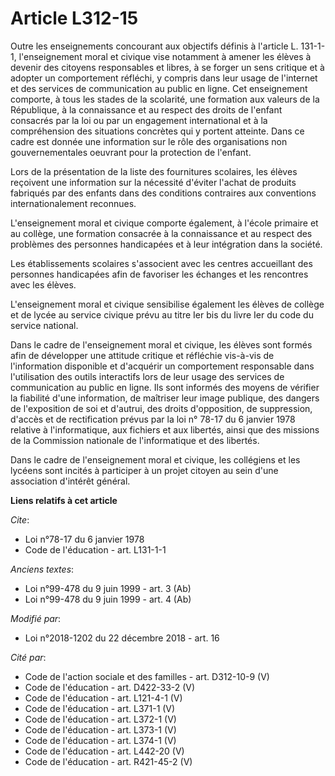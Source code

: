 # Article L312-15

Outre les enseignements concourant aux objectifs définis à l'article L. 131-1-1, l'enseignement moral et civique vise
notamment à amener les élèves à devenir des citoyens responsables et libres, à se forger un sens critique et à adopter un
comportement réfléchi, y compris dans leur usage de l'internet et des services de communication au public en ligne. Cet
enseignement comporte, à tous les stades de la scolarité, une formation aux valeurs de la République, à la connaissance et au
respect des droits de l'enfant consacrés par la loi ou par un engagement international et à la compréhension des situations
concrètes qui y portent atteinte. Dans ce cadre est donnée une information sur le rôle des organisations non gouvernementales
oeuvrant pour la protection de l'enfant.

Lors de la présentation de la liste des fournitures scolaires, les élèves reçoivent une information sur la nécessité d'éviter
l'achat de produits fabriqués par des enfants dans des conditions contraires aux conventions internationalement reconnues.

L'enseignement moral et civique comporte également, à l'école primaire et au collège, une formation consacrée à la
connaissance et au respect des problèmes des personnes handicapées et à leur intégration dans la société.

Les établissements scolaires s'associent avec les centres accueillant des personnes handicapées afin de favoriser les
échanges et les rencontres avec les élèves.

L'enseignement moral et civique sensibilise également les élèves de collège et de lycée au service civique prévu au titre Ier
bis du livre Ier du code du service national.

Dans le cadre de l'enseignement moral et civique, les élèves sont formés afin de développer une attitude critique et
réfléchie vis-à-vis de l'information disponible et d'acquérir un comportement responsable dans l'utilisation des outils
interactifs lors de leur usage des services de communication au public en ligne. Ils sont informés des moyens de vérifier la
fiabilité d'une information, de maîtriser leur image publique, des dangers de l'exposition de soi et d'autrui, des droits
d'opposition, de suppression, d'accès et de rectification prévus par la loi n° 78-17 du 6 janvier 1978 relative à
l'informatique, aux fichiers et aux libertés, ainsi que des missions de la Commission nationale de l'informatique et des
libertés.

Dans le cadre de l'enseignement moral et civique, les collégiens et les lycéens sont incités à participer à un projet citoyen
au sein d'une association d'intérêt général.

**Liens relatifs à cet article**

_Cite_:

  - Loi n°78-17 du 6 janvier 1978
  - Code de l'éducation - art. L131-1-1

_Anciens textes_:

  - Loi n°99-478 du 9 juin 1999 - art. 3 (Ab)
  - Loi n°99-478 du 9 juin 1999 - art. 4 (Ab)

_Modifié par_:

  - Loi n°2018-1202 du 22 décembre 2018 - art. 16

_Cité par_:

  - Code de l'action sociale et des familles - art. D312-10-9 (V)
  - Code de l'éducation - art. D422-33-2 (V)
  - Code de l'éducation - art. L121-4-1 (V)
  - Code de l'éducation - art. L371-1 (V)
  - Code de l'éducation - art. L372-1 (V)
  - Code de l'éducation - art. L373-1 (V)
  - Code de l'éducation - art. L374-1 (V)
  - Code de l'éducation - art. L442-20 (V)
  - Code de l'éducation - art. R421-45-2 (V)
